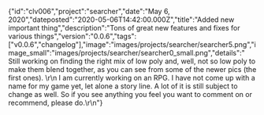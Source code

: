 {"id":"clv006","project":"searcher","date":"May 6, 2020","dateposted":"2020-05-06T14:42:00.000Z","title":"Added new important thing","description":"Tons of great new features and fixes for various things","version":"0.0.6","tags":["v0.0.6","changelog"],"image":"images/projects/searcher/searcher5.png","image_small":"images/projects/searcher/searcher0_small.png","details":"  Still working on finding the right mix of low poly and, well, not so low poly to make them blend together, as you can see from some of the newer pics (the first ones).  \r\n  I am currently working on an RPG. I have not come up with a name for my game yet, let alone a story line. A lot of it is still subject to change as well. So if you see anything you feel you want to comment on or recommend, please do.\r\n"}